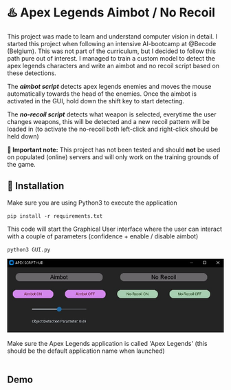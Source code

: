 # :hotsprings: Apex Legends Aimbot / No Recoil
This project was made to learn and understand computer vision in detail. I started this project when following an intensive AI-bootcamp at @Becode (Belgium). This was not part of the curriculum, but I decided to follow this path pure out of interest. I managed to train a custom model to detect the apex legends characters and write an aimbot and no recoil script based on these detections.

The ***aimbot script*** detects apex legends enemies and moves the mouse automatically towards the head of the enemies. Once the aimbot is activated in the GUI, hold down the shift key to start detecting.

The ***no-recoil script*** detects what weapon is selected, everytime the user changes weapons, this will be detected and a new recoil pattern will be loaded in (to activate the no-recoil both left-click and right-click should be held down)


**:loudspeaker: Important note:** This project has not been tested and should **not** be used on populated (online) servers and will only work on the training grounds of the game.

## :wrench: Installation

Make sure you are using Python3 to execute the application <br>

    pip install -r requirements.txt

This code will start the Graphical User interface where the user can interact with a couple of parameters (confidence + enable / disable aimbot) <br>

    python3 GUI.py

![Alt text](images/GUI.jpg)

Make sure the Apex Legends application is called 'Apex Legends' (this should be the default application name when launched) <br>
<br>

## Demo
<br>

